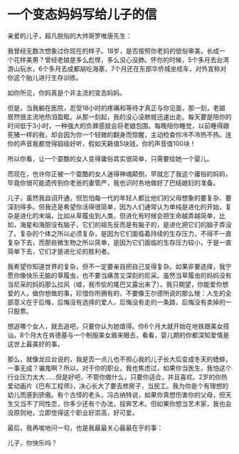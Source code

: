 # 一个变态妈妈写给儿子的信

亲爱的儿子，超凡脱俗的大帅哥罗唯唐先生： 

我曾经无数次想象过你现在的样子。18岁，是否按照你老妈的低俗审美，长成一个花样美男？曾经老娘是多么彪悍，多么没心没肺。怀你的时候，5个多月去台湾游山玩水，6个多月去成都胡吃海塞，7个月还在东部华侨城坐缆车，对外宣称对你这个胎儿进行生存训练。 

如你所见，你妈真是个非主流的变态妈妈。 

但是，当我躺在医院，忍受18小时的疼痛和等待才真正与你见面，那一刻，老娘居然很主流地热泪盈眶。从那一刻起，我的没心没肺就迅速出走。每天要是陪你的时间低于3小时，一种强大的负罪感就会将老娘包围。每晚陪你睡觉，以前睡得跟死猪一样的我，却会因为你一个轻微的翻身而惊醒，主动检查你冷不冷热不热。连你的声音我都觉得超级好听，假如天籁值5块钱，你的声音值100块！ 

所以你看，让一个耍酷的女人变得庸俗其实很简单，只需要给她一个婴儿。 

而现在，也许你正被一个耍酷的女人迷得神魂颠倒，早就忘了我这个庸俗的妈妈，毕竟你很可能遗传到你老爸的妻管严，我也识时务地做好了巴结媳妇的准备。 

儿子，虽然我自诩开通，但恐怕每一代的年轻人都比他们的父母想象的要复杂、要深刻得多。但我还是希望你活得很简单，因为人们通常认为单纯是进化的开始，复杂是进化的末端，比如从草履虫到人类。但进化有时候会把生命越弄越简单，比如，海星和海胆没有脑子，它们的祖先反而是有脑子的，是进化把它们的脑子弄没了。复杂的个体之所以必须复杂，是因为它们面临着持续的生存压力，不得不一直复杂下去，而那些微生物之所以简单，是因为它们面临的生存压力较小，于是一直简单下去，它们才是进化论的胜利者。 

我希望你知道世界的复杂，但不一定要亲自把自己变得复杂。如果非要选择，我宁愿你像快乐无脑的草履虫，也不要当痛苦又深刻的尼采。虽然当草履虫的妈妈没有当尼采的妈妈那么拉风（嘘，我市侩的尾巴又露出来了）。我只期望，你能爱你想爱的人，做你想做的事，珍惜你所拥有的，不要像王尔德所说的那么矬：人生的全部意义在于后悔，后悔没有选择的爱人，后悔没有走的一条路，后悔没有卖掉的一只股票。 

想追哪个女人，就去追吧，只要你认为她值得。你6个月大就开始在地铁跟美女搭讪，8个月大在肯德基与一个制服美女眉来眼去，看看，婴儿期的你都深知爱情是这世上最美好的事。 

那么，就像龙应台说的，我是否一点儿也不担心我的儿子长大后变成冬天的蟋蟀，一事无成？骗鬼啊？所以，对于你的职业，我也焦虑过，如果你当医生，我怕这个行业压力太大……但是好吧，不管你做什么，只要你适合，并且喜欢。2岁的你热爱动画片《巴布工程师》，决心长大了要去修房子，当民工。我为你是个有理想的幼儿而感到骄傲。有个古怪的老头，冯古纳特说，如果你真想伤害你的父母，但天生又当不了同性恋，你多少还有个办法，投奔艺术。但如果你想当艺术家，我也会没原则地，立即觉得这个职业好崇高，好可爱。 

最后，我再唆地问一句，也是我最最关心最最在乎的事： 

儿子，你快乐吗？